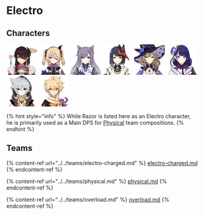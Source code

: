 # Electro

## Characters

![](../../.gitbook/assets/ui_avataricon_beidou.png) ![](../../.gitbook/assets/ui_avataricon_fischl.png) ![](../../.gitbook/assets/ui_avataricon_keqing.png) [![](../../.gitbook/assets/ui_avataricon_sara.png)](kujou-sara.md) ![](../../.gitbook/assets/ui_avataricon_lisa.png) [![](../../.gitbook/assets/ui_avataricon_shougun.png) ](raiden-shogun.md)![](../../.gitbook/assets/ui_avataricon_razor.png) ![](../../.gitbook/assets/UI_AvatarIcon_Aether_Electro.png)

{% hint style="info" %}
While Razor is listed here as an Electro character, he is primarily used as a Main DPS for [Physical](../../teams/physical.md) team compositions.
{% endhint %}

## Teams

{% content-ref url="../../teams/electro-charged.md" %}
[electro-charged.md](../../teams/electro-charged.md)
{% endcontent-ref %}

{% content-ref url="../../teams/physical.md" %}
[physical.md](../../teams/physical.md)
{% endcontent-ref %}

{% content-ref url="../../teams/overload.md" %}
[overload.md](../../teams/overload.md)
{% endcontent-ref %}
